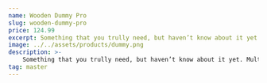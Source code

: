 ```yaml
---
name: Wooden Dummy Pro
slug: wooden-dummy-pro
price: 124.99
excerpt: Something that you trully need, but haven’t know about it yet
image: ../../assets/products/dummy.png
description: >-
    Something that you trully need, but haven’t know about it yet. Multiple winner of Community Awarads.
tag: master
---
```

